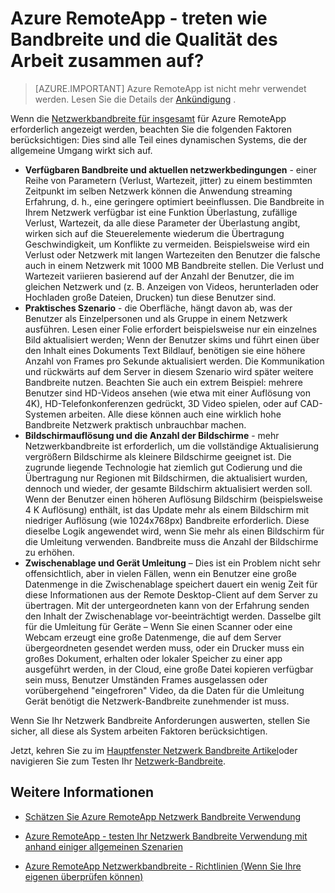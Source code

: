 <properties 
    pageTitle="Azure RemoteApp - treten wie Bandbreite und die Qualität des Arbeit zusammen auf? | Microsoft Azure"
    description="Erfahren Sie, wie die Bandbreite in Azure RemoteApp des Benutzers für Quality of Experience auswirken kann."
    services="remoteapp"
    documentationCenter="" 
    authors="lizap" 
    manager="mbaldwin" />

<tags 
    ms.service="remoteapp" 
    ms.workload="compute" 
    ms.tgt_pltfrm="na" 
    ms.devlang="na" 
    ms.topic="article" 
    ms.date="08/15/2016" 
    ms.author="elizapo" />

# <a name="azure-remoteapp---how-do-network-bandwidth-and-quality-of-experience-work-together"></a>Azure RemoteApp - treten wie Bandbreite und die Qualität des Arbeit zusammen auf?

> [AZURE.IMPORTANT]
> Azure RemoteApp ist nicht mehr verwendet werden. Lesen Sie die Details der [Ankündigung](https://go.microsoft.com/fwlink/?linkid=821148) .

Wenn die [Netzwerkbandbreite für insgesamt](remoteapp-bandwidth.md) für Azure RemoteApp erforderlich angezeigt werden, beachten Sie die folgenden Faktoren berücksichtigen: Dies sind alle Teil eines dynamischen Systems, die der allgemeine Umgang wirkt sich auf. 

- **Verfügbaren Bandbreite und aktuellen netzwerkbedingungen** - einer Reihe von Parametern (Verlust, Wartezeit, jitter) zu einem bestimmten Zeitpunkt im selben Netzwerk können die Anwendung streaming Erfahrung, d. h., eine geringere optimiert beeinflussen. Die Bandbreite in Ihrem Netzwerk verfügbar ist eine Funktion Überlastung, zufällige Verlust, Wartezeit, da alle diese Parameter der Überlastung angibt, wirken sich auf die Steuerelemente wiederum die Übertragung Geschwindigkeit, um Konflikte zu vermeiden.  Beispielsweise wird ein Verlust oder Netzwerk mit langen Wartezeiten den Benutzer die falsche auch in einem Netzwerk mit 1000 MB Bandbreite stellen. Die Verlust und Wartezeit variieren basierend auf der Anzahl der Benutzer, die im gleichen Netzwerk und (z. B. Anzeigen von Videos, herunterladen oder Hochladen große Dateien, Drucken) tun diese Benutzer sind.
- **Praktisches Szenario** - die Oberfläche, hängt davon ab, was der Benutzer als Einzelpersonen und als Gruppe in einem Netzwerk ausführen. Lesen einer Folie erfordert beispielsweise nur ein einzelnes Bild aktualisiert werden; Wenn der Benutzer skims und führt einen über den Inhalt eines Dokuments Text Bildlauf, benötigen sie eine höhere Anzahl von Frames pro Sekunde aktualisiert werden. Die Kommunikation und rückwärts auf dem Server in diesem Szenario wird später weitere Bandbreite nutzen. Beachten Sie auch ein extrem Beispiel: mehrere Benutzer sind HD-Videos ansehen (wie etwa mit einer Auflösung von 4K), HD-Telefonkonferenzen gedrückt, 3D Video spielen, oder auf CAD-Systemen arbeiten. Alle diese können auch eine wirklich hohe Bandbreite Netzwerk praktisch unbrauchbar machen.
- **Bildschirmauflösung und die Anzahl der Bildschirme** - mehr Netzwerkbandbreite ist erforderlich, um die vollständige Aktualisierung vergrößern Bildschirme als kleinere Bildschirme geeignet ist. Die zugrunde liegende Technologie hat ziemlich gut Codierung und die Übertragung nur Regionen mit Bildschirmen, die aktualisiert wurden, dennoch und wieder, der gesamte Bildschirm aktualisiert werden soll. Wenn der Benutzer einen höheren Auflösung Bildschirm (beispielsweise 4 K Auflösung) enthält, ist das Update mehr als einem Bildschirm mit niedriger Auflösung (wie 1024x768px) Bandbreite erforderlich. Diese dieselbe Logik angewendet wird, wenn Sie mehr als einen Bildschirm für die Umleitung verwenden. Bandbreite muss die Anzahl der Bildschirme zu erhöhen.
- **Zwischenablage und Gerät Umleitung** – Dies ist ein Problem nicht sehr offensichtlich, aber in vielen Fällen, wenn ein Benutzer eine große Datenmenge in die Zwischenablage speichert dauert ein wenig Zeit für diese Informationen aus der Remote Desktop-Client auf dem Server zu übertragen. Mit der untergeordneten kann von der Erfahrung senden den Inhalt der Zwischenablage vor-beeinträchtigt werden. Dasselbe gilt für die Umleitung für Geräte – Wenn Sie einen Scanner oder eine Webcam erzeugt eine große Datenmenge, die auf dem Server übergeordneten gesendet werden muss, oder ein Drucker muss ein großes Dokument, erhalten oder lokaler Speicher zu einer app ausgeführt werden, in der Cloud, eine große Datei kopieren verfügbar sein muss, Benutzer Umständen Frames ausgelassen oder vorübergehend "eingefroren" Video, da die Daten für die Umleitung Gerät benötigt die Netzwerk-Bandbreite zunehmender ist muss. 

Wenn Sie Ihr Netzwerk Bandbreite Anforderungen auswerten, stellen Sie sicher, all diese als System arbeiten Faktoren berücksichtigen.

Jetzt, kehren Sie zu im [Hauptfenster Netzwerk Bandbreite Artikel](remoteapp-bandwidth.md)oder navigieren Sie zum Testen Ihr [Netzwerk-Bandbreite](remoteapp-bandwidthtests.md).

## <a name="learn-more"></a>Weitere Informationen
- [Schätzen Sie Azure RemoteApp Netzwerk Bandbreite Verwendung](remoteapp-bandwidth.md)

- [Azure RemoteApp - testen Ihr Netzwerk Bandbreite Verwendung mit anhand einiger allgemeinen Szenarien](remoteapp-bandwidthtests.md)

- [Azure RemoteApp Netzwerkbandbreite - Richtlinien (Wenn Sie Ihre eigenen überprüfen können)](remoteapp-bandwidthguidelines.md)